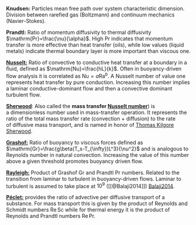 
**Knudsen:** Particles mean free path over system characteristic dimension. Division between rarefied gas (Boltzmann) and continuum mechanics (Navier-Stokes).

**Prandtl:** Ratio of momentum diffusivity to thermal diffusivity $\mathrm{Pr}=\frac{\nu}{\alpha}$. High $\mathrm{Pr}$ indicates that momentum transfer is more effective than heat transfer (oils), while low values (liquid metals) indicate thermal boundary layer is more important than viscous one.

[**Nusselt:**](https://en.wikipedia.org/wiki/Nusselt_number) Ratio of convective to conductive heat transfer at a boundary in a fluid, defined as $\mathrm{Nu}=\frac{hL}{k}$. Often in buoyancy-driven flow analysis it is correlated as $\mathrm{Nu}=a\mathrm{Ra}^b$. A Nusselt number of value one represents heat transfer by pure conduction. Increasing this number implies a laminar conductive-dominant flow and then a convective dominant turbulent flow.

[**Sherwood**](https://en.wikipedia.org/wiki/Sherwood_number):  Also called the **mass transfer [Nusselt number](https://en.wikipedia.org/wiki/Nusselt_number "Nusselt number")**) is a dimensionless number used in mass-transfer operation. It represents the ratio of the total mass transfer rate (convection + diffusion) to the rate of diffusive mass transport, and is named in honor of [Thomas Kilgore Sherwood](https://en.wikipedia.org/wiki/Thomas_Kilgore_Sherwood "Thomas Kilgore Sherwood").

[**Grashof:**](https://en.wikipedia.org/wiki/Grashof_number) Ratio of buoyancy to viscous forces defined as $\mathrm{Gr}=\frac{g\beta(T_s-T_{\infty})L^3}{\nu^2}$ and is analogous to Reynolds number in natural convection. Increasing the value of this number above a given threshold promotes buoyancy driven flow.

[**Rayleigh:**](https://en.wikipedia.org/wiki/Rayleigh_number) Product of Grashof $\mathrm{Gr}$ and Prandtl $\mathrm{Pr}$ numbers. Related to the transition from laminar to turbulent in buoyancy-driven flows. Laminar to turbulent is assumed to take place at $10^9$  ([[@Balaji2014]]) [Balaji2014](@cite).

[**Péclet:**](https://en.wikipedia.org/wiki/Péclet_number) provides the ratio of advective per diffusive transport of a substance. For mass transport this is given by the product of Reynolds and Schmidt numbers $\mathrm{Re}\,\mathrm{Sc}$ while for thermal energy it is the product of Reynolds and Prandtl numbers $\mathrm{Re}\,\mathrm{Pr}$.